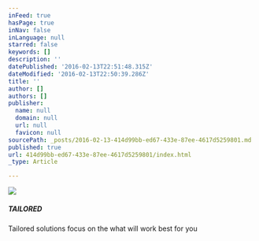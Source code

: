 ```yaml
---
inFeed: true
hasPage: true
inNav: false
inLanguage: null
starred: false
keywords: []
description: ''
datePublished: '2016-02-13T22:51:48.315Z'
dateModified: '2016-02-13T22:50:39.286Z'
title: ''
author: []
authors: []
publisher:
  name: null
  domain: null
  url: null
  favicon: null
sourcePath: _posts/2016-02-13-414d99bb-ed67-433e-87ee-4617d5259801.md
published: true
url: 414d99bb-ed67-433e-87ee-4617d5259801/index.html
_type: Article

---
```

![](https://the-grid-user-content.s3-us-west-2.amazonaws.com/b1cf8209-e6b7-4a57-ba0b-a21ef4cde235.png)

##### TAILORED

Tailored solutions focus on the what will work best for you